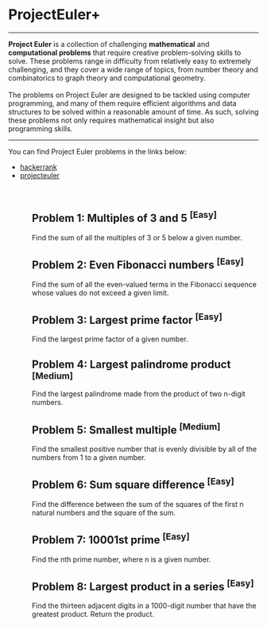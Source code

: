 # ProjectEuler+
___
__Project Euler__ is a collection of challenging __mathematical__ and __computational problems__ that require creative problem-solving skills to solve. These problems range in difficulty from relatively easy to extremely challenging, and they cover a wide range of topics, from number theory and combinatorics to graph theory and computational geometry.
<br/>
<br/>
The problems on Project Euler are designed to be tackled using computer programming, and many of them require efficient algorithms and data structures to be solved within a reasonable amount of time. As such, solving these problems not only requires mathematical insight but also programming skills.
___


You can find Project Euler problems in the links below:
<ul>
 <li><a href=https://www.hackerrank.com/contests/projecteuler/challenges)> hackerrank </a></li>
 <li><a href=https://projecteuler.net/> projecteuler </a></li>
<ul>
 

 
<br/>
 
## Problem 1: Multiples of 3 and 5 <sup>[Easy]</sup>
Find the sum of all the multiples of 3 or 5 below a given number.

## Problem 2: Even Fibonacci numbers <sup>[Easy]</sup>
Find the sum of all the even-valued terms in the Fibonacci sequence whose values do not exceed a given limit.

## Problem 3: Largest prime factor <sup>[Easy]</sup>
Find the largest prime factor of a given number.

## Problem 4: Largest palindrome product <sup>[Medium]</sup>
Find the largest palindrome made from the product of two n-digit numbers.

## Problem 5: Smallest multiple <sup>[Medium]</sup>
Find the smallest positive number that is evenly divisible by all of the numbers from 1 to a given number.

## Problem 6: Sum square difference <sup>[Easy]</sup>
Find the difference between the sum of the squares of the first n natural numbers and the square of the sum.

## Problem 7: 10001st prime <sup>[Easy]</sup>
Find the nth prime number, where n is a given number.

## Problem 8: Largest product in a series <sup>[Easy]</sup>
Find the thirteen adjacent digits in a 1000-digit number that have the greatest product. Return the product.

